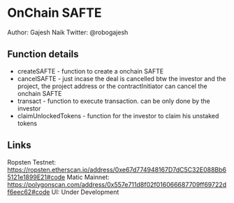# OnChain SAFTE

Author: Gajesh Naik
Twitter: @robogajesh 

## Function details

* createSAFTE - function to create a onchain SAFTE
* cancelSAFTE - just incase the deal is cancelled btw the investor and the project, the project address or the contractInitiator can cancel the onchain SAFTE 
* transact - function to execute transaction. can be only done by the investor
* claimUnlockedTokens - function for the investor to claim his unstaked tokens

## Links

Ropsten Testnet: https://ropsten.etherscan.io/address/0xe67d774948167D7dC5C32E088Bb65121e1899E21#code
Matic Mainnet: https://polygonscan.com/address/0x557e711d8f02f016066687709ff69722df6eec62#code
UI: Under Development